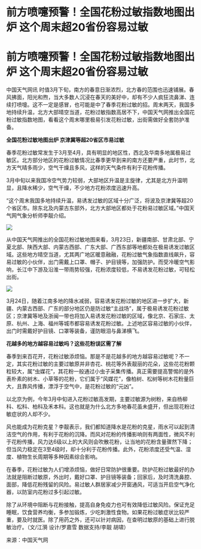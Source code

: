 # 前方喷嚏预警！全国花粉过敏指数地图出炉 这个周末超20省份容易过敏

# 前方喷嚏预警！全国花粉过敏指数地图出炉 这个周末超20省份容易过敏

中国天气网讯
时值3月下旬，南方的春意日渐浓烈，北方春的范围也迅速铺展。春风拂面，阳光和煦，当大多数人沉浸在春天的美好中，却有不少人疯狂流鼻涕、连续打喷嚏。这不一定是感冒，也可能是中了春季花粉过敏的招。周末两天，我国多地持续升温，北方大部晴空当道，花粉过敏指数高居不下，中国天气网推出全国花粉过敏指数地图，看看这个周末哪里极易引发花粉过敏，出街需做好全套防护准备。

**全国花粉过敏地图出炉 京津冀等超20省区市易过敏**

春季花粉过敏常发生于3月至4月，具有明显的地区性，西北及华南多地属极易过敏区。北方部分地区的花粉过敏情况比春季更早到来的南方还要严重，此时节，北方天气晴多雨少，空气干燥且多风，这样的天气条件有利于花粉传播。

3月中旬以来我国冷空气势力较弱，大部地区升温是主旋律，尤其是北方升温明显，且降水稀少，空气干燥，不少地方花粉浓度迅速升高。

“这个周末我国多地持续升温，易诱发过敏的区域十分广泛，将波及京津冀等超20个省区市。除东北及内蒙古东部外，北方大部地区都处于花粉易过敏区域。”中国天气网气象分析师李靓介绍。

![](https://inews.gtimg.com/om_bt/OtBERYWMKonf5qjtmDdav30i86VsBFVjEFqOU6f6Kwh40AA/1000)

从中国天气网推出的全国花粉过敏地图来看，3月23日，新疆南部、甘肃北部、宁夏北部、陕西大部、内蒙古西部、广东大部、广西东部等地都处在极易诱发过敏区域。这些地方晴空当道，尤其两广地区暖意融融，花粉过敏气象指数直线飙升，容易过敏的小伙伴，出门需戴上口罩、帽子、护目镜等，加强防护。而受冷暖空气影响，长江中下游及沿淮一带雨势较强，花粉浓度较低，不易诱发花粉过敏，可轻松出街。

![](https://inews.gtimg.com/om_bt/OJB4YFqZHbQ2vFpy1IEgaQ0YgNyUsRsWG_GPu9W8NJ9TYAA/1000)

3月24日，随着江南多地的降水减弱，容易诱发花粉过敏的地区进一步扩大，新疆、内蒙古西部、广东的部分地区仍是防过敏“主战场”，属于极易诱发花粉过敏区；京津冀等地及浙闽一带也将加入易诱发花粉过敏的区域，像北京、石家庄、太原、杭州、上海、福州等城市都容易诱发花粉过敏。上述地区容易过敏的小伙伴，出门时需戴好护目镜、口罩等装备，谨防眼泪与鼻涕横飞。

**花越多的地方越容易过敏吗？这些花粉误区需了解**

春季到来百花开，花粉过敏添烦恼。那是不是花越多的地方越容易过敏呢？不一定，其实花粉过敏的主要过敏原并非杏花、桃花等外表靓丽的花朵，这些花花粉颗粒较大，属“虫媒花”，其花粉一般通过小虫子采集传播。真正需要提高警惕的是外表朴素的树木、小草等的花粉，它们属于“风媒花”，像柏树、松树等树木花粉量巨大，且靠风传播，漂浮于空气中，是花粉过敏的“元凶”。

以北京为例，今年3月中旬进入花粉过敏高发期，主要过敏源为树粉，来自杨柳科、松科、柏科及禾本科。这也就是为什么北方多地春花虽未盛开，但出现花粉过敏症状的人却不少。

风也能成为花粉克星？李靓表示，我们都知道降水是花粉的克星，雨水可以起到清洁空气的作用，有利于花粉的沉降。而风对花粉的传播影响则有两面性，微风不利于花粉传播，风力达6级以上的大风则会吹散花粉，让当地的花粉含量骤然下降；但当风力稳定在3至4级时，却十分利于花粉传播。此外，花粉浓度还受气温、湿度、植物生长周期等多种因素综合影响。

在春季，花粉过敏为人们增添烦恼，做好日常防护很重要。防护花粉过敏最好的办法就是阻断过敏原，外出时，戴好口罩、护目镜等装备；回家后，及时清洗鼻腔、面部，降低花粉残留的风险。易过敏人群居家减少开窗通风，可适当开启空气净化器，以防室内花粉过多引起过敏。

除了从环境中阻断与花粉接触，提高自身免疫力也可有效降低过敏风险。保证充足睡眠，饮食营养均衡，多参加锻炼，少吃刺激性食物。如果花粉过敏症状比较严重，要及时就医。除了用药之外，还可以针对病因，在查明过敏原的基础上进行脱敏治疗。（文/江漪
设计/罗嘉雪 数据支持/李靓 胡啸）

来源：中国天气网

